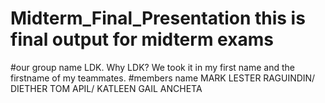 # Midterm_Final_Presentation this is final output for midterm exams

#our group name LDK. Why LDK? We took it in my first name and the firstname of my teammates. 
#members name
MARK LESTER RAGUINDIN/ DIETHER TOM APIL/ KATLEEN GAIL ANCHETA
